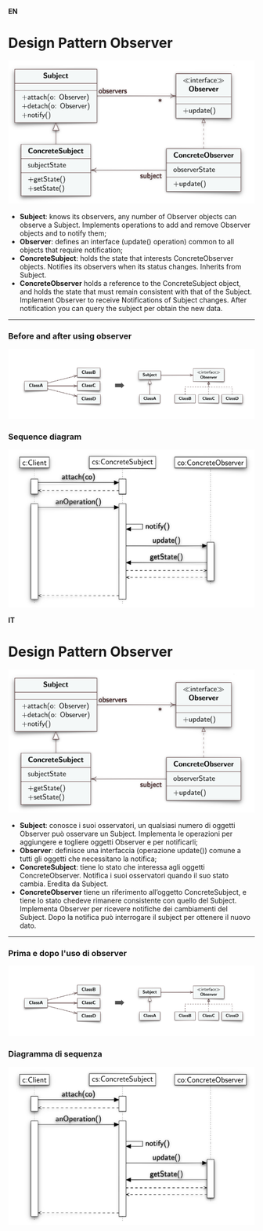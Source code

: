 **EN**
# Design Pattern Observer
![](img.png)
- **Subject**: knows its observers, any number of Observer objects can observe a Subject. Implements operations to add and remove Observer objects and to notify them;
- **Observer**: defines an interface (update() operation) common to all objects that require notification;
- **ConcreteSubject**: holds the state that interests ConcreteObserver objects. Notifies its observers when its status changes. Inherits from Subject.
- **ConcreteObserver** holds a reference to the ConcreteSubject object, and holds the state that must remain consistent with that of the Subject. Implement Observer to receive
Notifications of Subject changes. After notification you can query the subject per
obtain the new data.

---
### Before and after using observer
![alt text](image-2.png)
### Sequence diagram
![alt text](image-1.png)

**IT**
# Design Pattern Observer
![](img.png)
- **Subject**: conosce i suoi osservatori, un qualsiasi numero di oggetti Observer può osservare un Subject. Implementa le operazioni per aggiungere e togliere oggetti Observer e per notificarli;
- **Observer**: definisce una interfaccia (operazione update()) comune a tutti gli oggetti che necessitano la notifica;
- **ConcreteSubject**: tiene lo stato che interessa agli oggetti ConcreteObserver. Notifica i suoi osservatori quando il suo stato cambia. Eredita da Subject.
- **ConcreteObserver** tiene un riferimento all’oggetto ConcreteSubject, e tiene lo stato chedeve rimanere consistente con quello del Subject. Implementa Observer per ricevere
notifiche dei cambiamenti del Subject. Dopo la notifica può interrogare il subject per
ottenere il nuovo dato.

---
### Prima e dopo l'uso di observer
![alt text](image-2.png)
### Diagramma di sequenza
![alt text](image-1.png)